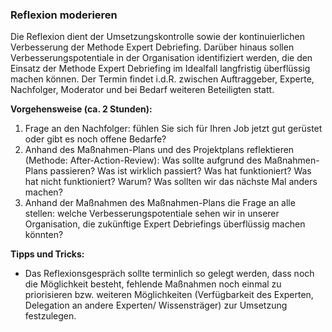 ### Reflexion moderieren

Die Reflexion dient der Umsetzungskontrolle sowie der kontinuierlichen Verbesserung der Methode Expert Debriefing. Darüber hinaus sollen Verbesserungspotentiale in der Organisation identifiziert werden, die den Einsatz der Methode Expert Debriefing im Idealfall langfristig überflüssig machen können. Der Termin findet i.d.R. zwischen Auftraggeber, Experte, Nachfolger, Moderator und bei Bedarf weiteren Beteiligten statt.

**Vorgehensweise (ca. 2 Stunden):**

1. Frage an den Nachfolger: fühlen Sie sich für Ihren Job jetzt gut gerüstet oder gibt es noch offene Bedarfe?
2. Anhand des Maßnahmen-Plans und des Projektplans reflektieren (Methode: After-Action-Review): Was sollte aufgrund des Maßnahmen-Plans passieren? Was ist wirklich passiert? Was hat funktioniert? Was hat nicht funktioniert? Warum? Was sollten wir das nächste Mal anders machen?
3. Anhand der Maßnahmen des Maßnahmen-Plans die Frage an alle stellen: welche Verbesserungspotentiale sehen wir in unserer Organisation, die zukünftige Expert Debriefings überflüssig machen könnten?

**Tipps und Tricks:**

- Das Reflexionsgespräch sollte terminlich so gelegt werden, dass noch die Möglichkeit besteht, fehlende Maßnahmen noch einmal zu priorisieren bzw. weiteren Möglichkeiten (Verfügbarkeit des Experten, Delegation an andere Experten/ Wissensträger) zur Umsetzung festzulegen.

